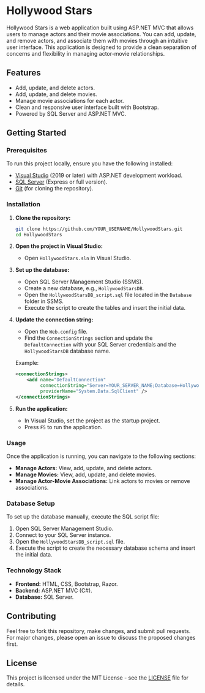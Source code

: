 # Hollywood Stars

Hollywood Stars is a web application built using ASP.NET MVC that allows users to manage actors and their movie associations. You can add, update, and remove actors, and associate them with movies through an intuitive user interface. This application is designed to provide a clean separation of concerns and flexibility in managing actor-movie relationships.

## Features

- Add, update, and delete actors.
- Add, update, and delete movies.
- Manage movie associations for each actor.
- Clean and responsive user interface built with Bootstrap.
- Powered by SQL Server and ASP.NET MVC.

## Getting Started

### Prerequisites

To run this project locally, ensure you have the following installed:

- [Visual Studio](https://visualstudio.microsoft.com/) (2019 or later) with ASP.NET development workload.
- [SQL Server](https://www.microsoft.com/en-us/sql-server/sql-server-downloads) (Express or full version).
- [Git](https://git-scm.com/) (for cloning the repository).

### Installation

1. **Clone the repository:**

    ```bash
    git clone https://github.com/YOUR_USERNAME/HollywoodStars.git
    cd HollywoodStars
    ```

2. **Open the project in Visual Studio:**

    - Open `HollywoodStars.sln` in Visual Studio.

3. **Set up the database:**

    - Open SQL Server Management Studio (SSMS).
    - Create a new database, e.g., `HollywoodStarsDB`.
    - Open the `HollywoodStarsDB_script.sql` file located in the `Database` folder in SSMS.
    - Execute the script to create the tables and insert the initial data.

4. **Update the connection string:**

    - Open the `Web.config` file.
    - Find the `ConnectionStrings` section and update the `DefaultConnection` with your SQL Server credentials and the `HollywoodStarsDB` database name.

    Example:
    ```xml
    <connectionStrings>
        <add name="DefaultConnection" 
             connectionString="Server=YOUR_SERVER_NAME;Database=HollywoodStarsDB;Trusted_Connection=True;" 
             providerName="System.Data.SqlClient" />
    </connectionStrings>
    ```

5. **Run the application:**

    - In Visual Studio, set the project as the startup project.
    - Press `F5` to run the application.

### Usage

Once the application is running, you can navigate to the following sections:

- **Manage Actors:** View, add, update, and delete actors.
- **Manage Movies:** View, add, update, and delete movies.
- **Manage Actor-Movie Associations:** Link actors to movies or remove associations.

### Database Setup

To set up the database manually, execute the SQL script file:

1. Open SQL Server Management Studio.
2. Connect to your SQL Server instance.
3. Open the `HollywoodStarsDB_script.sql` file.
4. Execute the script to create the necessary database schema and insert the initial data.

### Technology Stack

- **Frontend:** HTML, CSS, Bootstrap, Razor.
- **Backend:** ASP.NET MVC (C#).
- **Database:** SQL Server.

## Contributing

Feel free to fork this repository, make changes, and submit pull requests. For major changes, please open an issue to discuss the proposed changes first.

## License

This project is licensed under the MIT License - see the [LICENSE](LICENSE) file for details.

